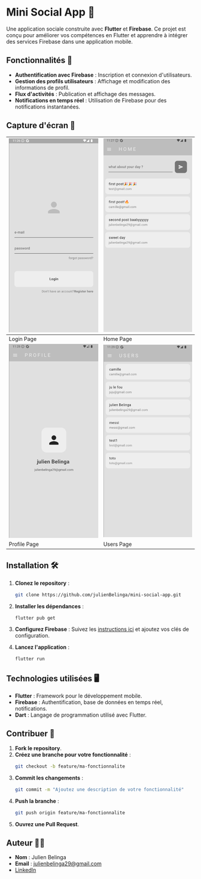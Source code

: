 # Mini Social App 🌟

Une application sociale construite avec **Flutter** et **Firebase**. Ce projet est conçu pour améliorer vos compétences en Flutter et apprendre à intégrer des services Firebase dans une application mobile.

## Fonctionnalités 🚀

- **Authentification avec Firebase** : Inscription et connexion d'utilisateurs.
- **Gestion des profils utilisateurs** : Affichage et modification des informations de profil.
- **Flux d'activités** : Publication et affichage des messages.
- **Notifications en temps réel** : Utilisation de Firebase pour des notifications instantanées.

## Capture d'écran 📸

| ![Login page](image.png) | ![Home page](image-1.png) |
|---------------------------|---------------------------|
| Login Page               | Home Page                |
| ![Profile page](image-2.png) | ![Users page](image-3.png) |
| Profile Page             | Users Page               |

## Installation 🛠️

1. **Clonez le repository** :
   ```bash
   git clone https://github.com/julienBelinga/mini-social-app.git
    ```

2. **Installer les dépendances** :
   ```bash
   flutter pub get
    ```

3. **Configurez Firebase** :
    Suivez les [instructions ici](https://firebase.flutter.dev/docs/overview) et ajoutez vos clés de configuration.

4. **Lancez l'application** :
   ```bash
   flutter run
    ```

## Technologies utilisées 🖥️

- **Flutter** : Framework pour le développement mobile.
- **Firebase** : Authentification, base de données en temps réel, notifications.
- **Dart** : Langage de programmation utilisé avec Flutter.

## Contribuer 🤝

1. **Fork le repository**.
2. **Créez une branche pour votre fonctionnalité** :  
   ```bash
   git checkout -b feature/ma-fonctionnalite
    ```
3. **Commit les changements** :
    ```bash
    git commit -m "Ajoutez une description de votre fonctionnalité"
    ```
4. **Push la branche** :
    ```bash
    git push origin feature/ma-fonctionnalite
    ```
5. **Ouvrez une Pull Request**.

## Auteur 👨‍💻

- **Nom** : Julien Belinga  
- **Email** : julienbelinga29@gmail.com  
- [LinkedIn](https://www.linkedin.com/in/julien-belinga/)


